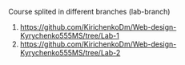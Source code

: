 Course splited in different branches (lab-branch)
1) https://github.com/KirichenkoDm/Web-design-Kyrychenko555MS/tree/Lab-1
2) https://github.com/KirichenkoDm/Web-design-Kyrychenko555MS/tree/Lab-2
